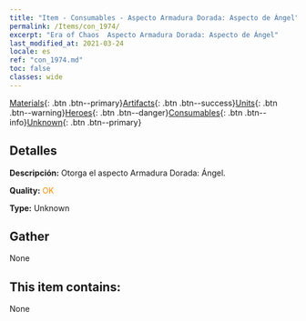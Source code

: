 ```yaml
---
title: "Item - Consumables - Aspecto Armadura Dorada: Aspecto de Ángel"
permalink: /Items/con_1974/
excerpt: "Era of Chaos  Aspecto Armadura Dorada: Aspecto de Ángel"
last_modified_at: 2021-03-24
locale: es
ref: "con_1974.md"
toc: false
classes: wide
---
```

 [Materials](/es/Items/){: .btn .btn--primary}[Artifacts](/es/Items/Artifacts/){: .btn .btn--success}[Units](/es/Items/Units/){: .btn .btn--warning}[Heroes](/es/Items/Heroes/){: .btn .btn--danger}[Consumables](/es/Items/Consumables/){: .btn .btn--info}[Unknown](/es/Items/Unknown/){: .btn .btn--primary}

## Detalles
 **Descripción:** Otorga el aspecto Armadura Dorada: Ángel.

 **Quality:** <span style="color: #FF8C00">OK</span>

 **Type:** Unknown

## Gather

  None

## This item contains:

  None

